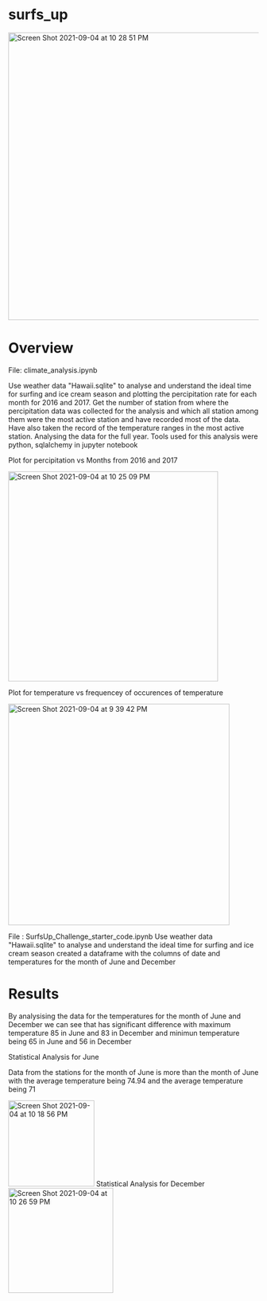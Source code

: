 
# surfs_up

<img width="578" alt="Screen Shot 2021-09-04 at 10 28 51 PM" src="https://user-images.githubusercontent.com/57809798/132112909-9d94d445-0fea-4c52-97f8-fed78faa614e.png">

# Overview

File: climate_analysis.ipynb

Use weather data "Hawaii.sqlite" to analyse and  understand the ideal time for surfing and ice cream season and plotting the percipitation rate for each month for 2016 and 2017. Get the number of station from where the percipitation data was collected for the analysis and which all station among them were the most active station and have recorded most of the data. Have also taken the record of the temperature ranges in the most active station. Analysing the data for the full year. Tools used for this analysis were python, sqlalchemy in jupyter notebook 

Plot for percipitation vs Months from 2016 and 2017

 <img width="422" alt="Screen Shot 2021-09-04 at 10 25 09 PM" src="https://user-images.githubusercontent.com/57809798/132112843-8ea72c3a-8f3a-47f8-bc72-c3c0a36a0d3c.png">
 
 Plot for temperature vs frequencey of occurences of temperature


<img width="445" alt="Screen Shot 2021-09-04 at 9 39 42 PM" src="https://user-images.githubusercontent.com/57809798/132112119-23ef6f28-4716-4673-85c8-0d9fcb7f5ee0.png">




File : SurfsUp_Challenge_starter_code.ipynb
Use weather data "Hawaii.sqlite" to analyse and  understand the ideal time for surfing and ice cream season created a dataframe with the columns of date and temperatures for the month of June and December

# Results

By analysising the data for the temperatures for the month of June and December we can see that has significant difference with maximum temperature 85
in June  and 83 in December and minimun temperature being 65 in June and  56 in December

Statistical Analysis for June



Data from the stations for the month of June is more than the month of June with the average temperature being 74.94  and the average temperature being 71


 <img width="173" alt="Screen Shot 2021-09-04 at 10 18 56 PM" src="https://user-images.githubusercontent.com/57809798/132112722-da0b99a1-ad91-4bdd-ab4e-349cb0ec99aa.png">
Statistical Analysis for December

<img width="211" alt="Screen Shot 2021-09-04 at 10 26 59 PM" src="https://user-images.githubusercontent.com/57809798/132112885-2afc6307-7421-4efa-9d5a-6fdaa1e72dba.png">



